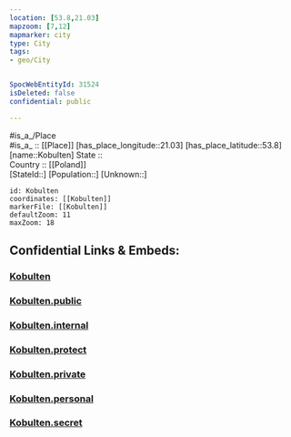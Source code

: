 ```yaml
---
location: [53.8,21.03] 
mapzoom: [7,12] 
mapmarker: city 
type: City
tags:
- geo/City


SpocWebEntityId: 31524
isDeleted: false
confidential: public

---
```

#is_a_/Place  
#is_a_ :: [[Place]] 
[has_place_longitude::21.03] 
[has_place_latitude::53.8] 
[name::Kobulten] 
State ::  
Country :: [[Poland]]  
[StateId::] 
[Population::] 
[Unknown::] 


```leaflet
id: Kobulten
coordinates: [[Kobulten]] 
markerFile: [[Kobulten]] 
defaultZoom: 11 
maxZoom: 18
```


## Confidential Links & Embeds: 

### [Kobulten](/_Standards/Earth/Continent/Europe/Europe~East/Poland/Provinces~Poland/Warmian-Masurian/City/Kobulten.md) 

### [Kobulten.public](/_public/Earth/Continent/Europe/Europe~East/Poland/Provinces~Poland/Warmian-Masurian/City/Kobulten.public.md) 

### [Kobulten.internal](/_internal/Earth/Continent/Europe/Europe~East/Poland/Provinces~Poland/Warmian-Masurian/City/Kobulten.internal.md) 

### [Kobulten.protect](/_protect/Earth/Continent/Europe/Europe~East/Poland/Provinces~Poland/Warmian-Masurian/City/Kobulten.protect.md) 

### [Kobulten.private](/_private/Earth/Continent/Europe/Europe~East/Poland/Provinces~Poland/Warmian-Masurian/City/Kobulten.private.md) 

### [Kobulten.personal](/_personal/Earth/Continent/Europe/Europe~East/Poland/Provinces~Poland/Warmian-Masurian/City/Kobulten.personal.md) 

### [Kobulten.secret](/_secret/Earth/Continent/Europe/Europe~East/Poland/Provinces~Poland/Warmian-Masurian/City/Kobulten.secret.md)

